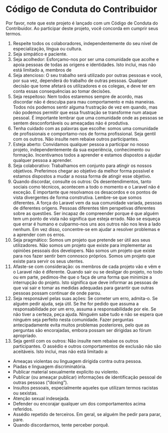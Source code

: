 # Código de Conduta do Contribuidor

Por favor, note que este projeto é lançado com um Código de Conduta do Contribuidor. Ao participar deste projeto, você concorda em cumprir seus termos.

1. Respeite todos os colaboradores, independentemente do seu nível de especialização, língua ou cultura.
2. Seja simpático e paciente.
3. Seja acolhedor: Esforçamo-nos por ser uma comunidade que acolhe e apoia pessoas de todas as origens e identidades. Isto inclui, mas não está limitado a, membros de
4. Seja atencioso: O seu trabalho será utilizado por outras pessoas e você, por sua vez, dependerá do trabalho de outras pessoas. Qualquer decisão que tome afetará os utilizadores e os colegas, e deve ter em conta essas consequências ao tomar decisões.
5. Seja respeitoso: Nem todos estaremos sempre de acordo, mas discordar não é desculpa para mau comportamento e más maneiras. Todos nós podemos sentir alguma frustração de vez em quando, mas não podemos permitir que essa frustração se transforme num ataque pessoal. É importante lembrar que uma comunidade onde as pessoas se sentem desconfortáveis ​​ou ameaçadas não é produtiva.
6. Tenha cuidado com as palavras que escolhe: somos uma comunidade de profissionais e comportamo-nos de forma profissional. Seja gentil com os outros. Não insulte nem rebaixe outros participantes.
7. Esteja aberto: Convidamos qualquer pessoa a participar no nosso projeto, independentemente da sua experiência, conhecimento ou formação. Incentivamos todos a aprender e estamos dispostos a ajudar qualquer pessoa a aprender.
8. Seja colaborativo: Trabalhamos em conjunto para atingir os nossos objetivos. Preferimos chegar ao objetivo da melhor forma possível e estamos dispostos a mudar a nossa forma de atingir esse objetivo.
9. Quando discordar, consulte os outros: Os desentendimentos, tanto sociais como técnicos, acontecem a todo o momento e o Laravel não é exceção. É importante que resolvamos os desacordos e os pontos de vista divergentes de forma construtiva. Lembre-se que somos diferentes. A força do Laravel vem da sua comunidade variada, pessoas de diferentes origens. Pessoas diferentes têm perspetivas diferentes sobre as questões. Ser incapaz de compreender porque é que alguém tem um ponto de vista não significa que esteja errado. Não se esqueça que errar é humano e culparmo-nos uns aos outros não nos leva a lado nenhum. Em vez disso, concentre-se em ajudar a resolver problemas e a aprender com os erros.
10. Seja pragmático: Somos um projeto que pretende ser útil aos seus utilizadores. Não somos um projeto que existe para implementar as opiniões pessoais dos developers. Não somos um projeto que existe para nos fazer sentir bem connosco próprios. Somos um projeto que existe para servir os seus utentes.
11. Afaste-se com consideração: os membros de cada projeto vão e vêm e o Laravel não é diferente. Quando sair ou se desligar do projeto, no todo ou em parte, pedimos-lhe que o faça de uma forma que minimize a interrupção do projeto. Isto significa que deve informar as pessoas de que vai sair e tomar as medidas adequadas para garantir que outras pessoas possam continuar de onde parou.
12. Seja responsável pelas suas ações: Se cometer um erro, admita-o. Se alguém pedir ajuda, seja útil. Se lhe for pedido que assuma a responsabilidade por um erro, assuma a responsabilidade por ele. Se não tiver a certeza, peça ajuda. Ninguém sabe tudo e não se espera que ninguém seja perfeito nesta comunidade. Fazer perguntas antecipadamente evita muitos problemas posteriores, pelo que as perguntas são encorajadas, embora possam ser dirigidas ao fórum apropriado.
13. Seja gentil com os outros: Não insulte nem rebaixe os outros participantes. O assédio e outros comportamentos de exclusão não são aceitáveis. Isto inclui, mas não está limitado a:
 - Ameaças violentas ou linguagem dirigida contra outra pessoa.
 - Piadas e linguagem discriminatória.
 - Publicar material sexualmente explícito ou violento.
 - Publicar (ou ameaçar publicar) informações de identificação pessoal de outras pessoas (“doxing”).
 - Insultos pessoais, especialmente aqueles que utilizam termos racistas ou sexistas.
 - Atenção sexual indesejada.
 - Defender ou encorajar qualquer um dos comportamentos acima referidos.
 - Assédio repetido de terceiros. Em geral, se alguém lhe pedir para parar, pare.
 - Quando discordarmos, tente perceber porquê.
